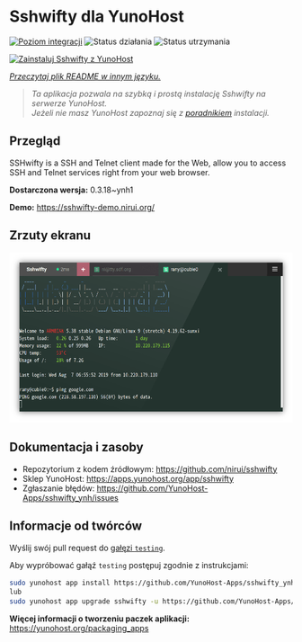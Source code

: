 <!--
To README zostało automatycznie wygenerowane przez <https://github.com/YunoHost/apps/tree/master/tools/readme_generator>
Nie powinno być ono edytowane ręcznie.
-->

# Sshwifty dla YunoHost

[![Poziom integracji](https://apps.yunohost.org/badge/integration/sshwifty)](https://ci-apps.yunohost.org/ci/apps/sshwifty/)
![Status działania](https://apps.yunohost.org/badge/state/sshwifty)
![Status utrzymania](https://apps.yunohost.org/badge/maintained/sshwifty)

[![Zainstaluj Sshwifty z YunoHost](https://install-app.yunohost.org/install-with-yunohost.svg)](https://install-app.yunohost.org/?app=sshwifty)

*[Przeczytaj plik README w innym języku.](./ALL_README.md)*

> *Ta aplikacja pozwala na szybką i prostą instalację Sshwifty na serwerze YunoHost.*  
> *Jeżeli nie masz YunoHost zapoznaj się z [poradnikiem](https://yunohost.org/install) instalacji.*

## Przegląd

SSHwifty is a SSH and Telnet client made for the Web, allow you to access SSH and Telnet services right from your web browser.

**Dostarczona wersja:** 0.3.18~ynh1

**Demo:** <https://sshwifty-demo.nirui.org/>

## Zrzuty ekranu

![Zrzut ekranu z Sshwifty](./doc/screenshots/Screenshot.png)

## Dokumentacja i zasoby

- Repozytorium z kodem źródłowym: <https://github.com/nirui/sshwifty>
- Sklep YunoHost: <https://apps.yunohost.org/app/sshwifty>
- Zgłaszanie błędów: <https://github.com/YunoHost-Apps/sshwifty_ynh/issues>

## Informacje od twórców

Wyślij swój pull request do [gałęzi `testing`](https://github.com/YunoHost-Apps/sshwifty_ynh/tree/testing).

Aby wypróbować gałąź `testing` postępuj zgodnie z instrukcjami:

```bash
sudo yunohost app install https://github.com/YunoHost-Apps/sshwifty_ynh/tree/testing --debug
lub
sudo yunohost app upgrade sshwifty -u https://github.com/YunoHost-Apps/sshwifty_ynh/tree/testing --debug
```

**Więcej informacji o tworzeniu paczek aplikacji:** <https://yunohost.org/packaging_apps>
